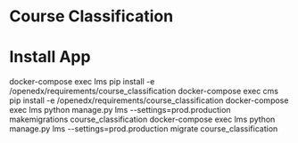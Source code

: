# Course Classification

# Install App

docker-compose exec lms pip install -e /openedx/requirements/course_classification
docker-compose exec cms pip install -e /openedx/requirements/course_classification
docker-compose exec lms python manage.py lms --settings=prod.production makemigrations course_classification
docker-compose exec lms python manage.py lms --settings=prod.production migrate course_classification

